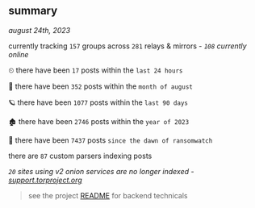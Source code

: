 
## summary
_august 24th, 2023_

currently tracking `157` groups across `281` relays & mirrors - _`108` currently online_

⏲ there have been `17` posts within the `last 24 hours`

🦈 there have been `352` posts within the `month of august`

🪐 there have been `1077` posts within the `last 90 days`

🏚 there have been `2746` posts within the `year of 2023`

🦕 there have been `7437` posts `since the dawn of ransomwatch`

there are `87` custom parsers indexing posts

_`20` sites using v2 onion services are no longer indexed - [support.torproject.org](https://support.torproject.org/onionservices/v2-deprecation/)_

> see the project [README](https://github.com/joshhighet/ransomwatch#ransomwatch--) for backend technicals
